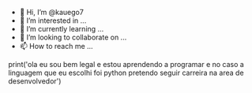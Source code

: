 - 👋 Hi, I’m @kauego7
- 👀 I’m interested in ...
- 🌱 I’m currently learning ...
- 💞️ I’m looking to collaborate on ...
- 📫 How to reach me ...

<!---
kauego7/kauego7 is a ✨ special ✨ repository because its `README.md` (this file) appears on your GitHub profile.
You can click the Preview link to take a look at your changes.
--->
print('ola eu sou bem legal e  estou aprendendo a programar e no caso a linguagem que  eu  escolhi foi python  pretendo seguir carreira na area de desenvolvedor')
